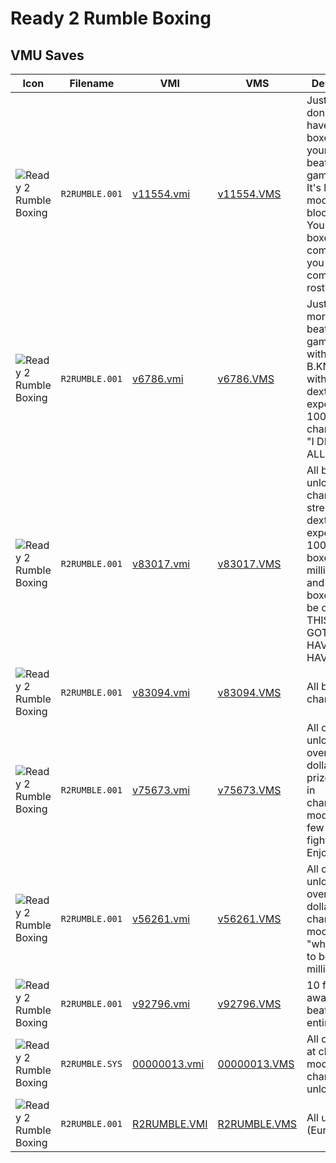 # Ready 2 Rumble Boxing

## VMU Saves

| Icon | Filename | VMI | VMS | Description |
|------|----------|-----|-----|-------------|
| ![Ready 2 Rumble Boxing](../icons/R2RUMBLE.001.GIF) | `R2RUMBLE.001` | [v11554.vmi](v11554.vmi) | [v11554.VMS](v11554.VMS) | Just about done. You will have all boxers at your level to beat the game with. It's like kiddie mode, just block and hit. You have 4 boxers to complete till you have a complete roster.   
| ![Ready 2 Rumble Boxing](../icons/R2RUMBLE.001.GIF) | `R2RUMBLE.001` | [v6786.vmi](v6786.vmi) | [v6786.VMS](v6786.VMS) | Just one more fight to beat the game. Win with B.KNOKIMOV with strength, dexterity and experience 100% in champ mode. "I DEFEAT ALL MAN" 
| ![Ready 2 Rumble Boxing](../icons/R2RUMBLE.001.GIF) | `R2RUMBLE.001` | [v83017.vmi](v83017.vmi) | [v83017.VMS](v83017.VMS) | All boxers unlocked in champ mode strength, dexterity, experience all 100% on all boxers plus 2 million dollars and just 7 boxers left to be champ. THIS IS A GOT TO HAVE SAVE. HAVE FUN! 
| ![Ready 2 Rumble Boxing](../icons/R2RUMBLE.001.GIF) | `R2RUMBLE.001` | [v83094.vmi](v83094.vmi) | [v83094.VMS](v83094.VMS) | All boxers at champ mode. 
| ![Ready 2 Rumble Boxing](../icons/R2RUMBLE.001.GIF) | `R2RUMBLE.001` | [v75673.vmi](v75673.vmi) | [v75673.VMS](v75673.VMS) | All characters unlocked plus over 2 million dollars in prize money in championship mode and a few more fights to go. Enjoy 
| ![Ready 2 Rumble Boxing](../icons/R2RUMBLE.001.GIF) | `R2RUMBLE.001` | [v56261.vmi](v56261.vmi) | [v56261.VMS](v56261.VMS) | All characters unlocked plus over 2 million dollars in championship mode forget "who wants to be a millionare" 
| ![Ready 2 Rumble Boxing](../icons/R2RUMBLE.001.GIF) | `R2RUMBLE.001` | [v92796.vmi](v92796.vmi) | [v92796.VMS](v92796.VMS) | 10 fights away from beating the entire game. 
| ![Ready 2 Rumble Boxing](../icons/R2RUMBLE.SYS.GIF) | `R2RUMBLE.SYS` | [00000013.vmi](00000013.vmi) | [00000013.VMS](00000013.VMS) | All characters at champ mode. All characters unlocked. 
| ![Ready 2 Rumble Boxing](../icons/R2RUMBLE.001.GIF) | `R2RUMBLE.001` | [R2RUMBLE.VMI](R2RUMBLE.VMI) | [R2RUMBLE.VMS](R2RUMBLE.VMS) | All unlocked. (Euro)
